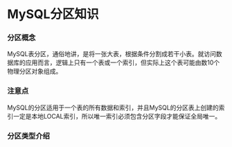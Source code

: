 # MySQL分区知识
### 分区概念
MySQL表分区，通俗地讲，是将一张大表，根据条件分割成若干小表。就访问数据库的应用而言，逻辑上只有一个表或一个索引，但实际上这个表可能由数10个物理分区对象组成。

### 注意点
MySQL的分区适用于一个表的所有数据和索引，并且MySQL的分区表上创建的索引一定是本地LOCAL索引，所以唯一索引必须包含分区字段才能保证全局唯一。

### 分区类型介绍

